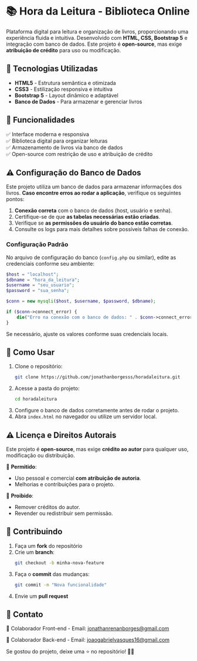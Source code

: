 # 📚 Hora da Leitura - Biblioteca Online  

Plataforma digital para leitura e organização de livros, proporcionando uma experiência fluida e intuitiva. Desenvolvido com **HTML, CSS, Bootstrap 5** e integração com banco de dados. Este projeto é **open-source**, mas exige **atribuição de crédito** para uso ou modificação.  

## 🚀 Tecnologias Utilizadas  

- **HTML5** - Estrutura semântica e otimizada  
- **CSS3** - Estilização responsiva e intuitiva  
- **Bootstrap 5** - Layout dinâmico e adaptável  
- **Banco de Dados** - Para armazenar e gerenciar livros  

## 🎯 Funcionalidades  

✅ Interface moderna e responsiva  
✅ Biblioteca digital para organizar leituras  
✅ Armazenamento de livros via banco de dados  
✅ Open-source com restrição de uso e atribuição de crédito  

## ⚠️ Configuração do Banco de Dados  

Este projeto utiliza um banco de dados para armazenar informações dos livros. **Caso encontre erros ao rodar a aplicação**, verifique os seguintes pontos:  

1. **Conexão correta** com o banco de dados (host, usuário e senha).  
2. Certifique-se de que **as tabelas necessárias estão criadas**.  
3. Verifique se **as permissões do usuário do banco estão corretas**.  
4. Consulte os logs para mais detalhes sobre possíveis falhas de conexão.  

### **Configuração Padrão**  

No arquivo de configuração do banco (`config.php` ou similar), edite as credenciais conforme seu ambiente:  

```php
$host = "localhost";
$dbname = "hora_da_leitura";
$username = "seu_usuario";
$password = "sua_senha";

$conn = new mysqli($host, $username, $password, $dbname);

if ($conn->connect_error) {
    die("Erro na conexão com o banco de dados: " . $conn->connect_error);
}
```

Se necessário, ajuste os valores conforme suas credenciais locais.  

## 📂 Como Usar  

1. Clone o repositório:  
   ```bash
   git clone https://github.com/jonathanborgesss/horadaleitura.git
   ```
2. Acesse a pasta do projeto:  
   ```bash
   cd horadaleitura
   ```
3. Configure o banco de dados corretamente antes de rodar o projeto.  
4. Abra `index.html` no navegador ou utilize um servidor local.  

## ⚠️ Licença e Direitos Autorais  

Este projeto é **open-source**, mas exige **crédito ao autor** para qualquer uso, modificação ou distribuição.  

🔹 **Permitido**:  
- Uso pessoal e comercial **com atribuição de autoria**.  
- Melhorias e contribuições para o projeto.  

🔸 **Proibido**:  
- Remover créditos do autor.  
- Revender ou redistribuir sem permissão.  

## 🤝 Contribuindo  

1. Faça um **fork** do repositório  
2. Crie um **branch**:  
   ```bash
   git checkout -b minha-nova-feature
   ```
3. Faça o **commit** das mudanças:  
   ```bash
   git commit -m "Nova funcionalidade"
   ```
4. Envie um **pull request**  

## 📩 Contato  

📧 Colaborador Front-end - Email: jonathanrenanborges@gmail.com

📧 Colaborador Back-end - Email: joaogabrielvasques16@gmail.com

Se gostou do projeto, deixe uma ⭐ no repositório! 🚀✨  
